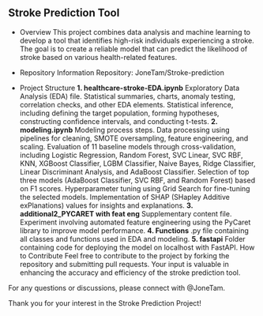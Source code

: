 ## Stroke Prediction Tool

- Overview
This project combines data analysis and machine learning to develop a tool that identifies high-risk individuals experiencing a stroke. The goal is to create a reliable model that can predict the likelihood of stroke based on various health-related features.

- Repository Information
Repository: JoneTam/Stroke-prediction

- Project Structure
**1. healthcare-stroke-EDA.ipynb**
Exploratory Data Analysis (EDA) file.
Statistical summaries, charts, anomaly testing, correlation checks, and other EDA elements.
Statistical inference, including defining the target population, forming hypotheses, constructing confidence intervals, and conducting t-tests.
**2. modeling.ipynb**
Modeling process steps.
Data processing using pipelines for cleaning, SMOTE oversampling, feature engineering, and scaling.
Evaluation of 11 baseline models through cross-validation, including Logistic Regression, Random Forest, SVC Linear, SVC RBF, KNN, XGBoost Classifier, LGBM Classifier, Naive Bayes, Ridge Classifier, Linear Discriminant Analysis, and AdaBoost Classifier.
Selection of top three models (AdaBoost Classifier, SVC RBF, and Random Forest) based on F1 scores.
Hyperparameter tuning using Grid Search for fine-tuning the selected models.
Implementation of SHAP (SHapley Additive exPlanations) values for insights and explanations.
**3. additional2_PYCARET with feat eng**
Supplementary content file.
Experiment involving automated feature engineering using the PyCaret library to improve model performance.
**4. Functions**
.py file containing all classes and functions used in EDA and modeling.
**5. fastapi**
Folder containing code for deploying the model on localhost with FastAPI.
How to Contribute
Feel free to contribute to the project by forking the repository and submitting pull requests. Your input is valuable in enhancing the accuracy and efficiency of the stroke prediction tool.

For any questions or discussions, please connect with @JoneTam.

Thank you for your interest in the Stroke Prediction Project!
